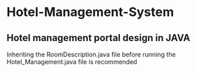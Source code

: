 # Hotel-Management-System
## Hotel management portal design in JAVA
Inheriting the RoomDescription.java file before running the Hotel_Management.java file is recommended
